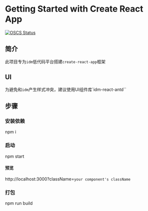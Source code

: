 # Getting Started with Create React App

[![OSCS Status](https://www.oscs1024.com/platform/badge/web-csq/idm-module-react.svg?size=small)](https://www.oscs1024.com/project/web-csq/idm-module-react?ref=badge_small)

## 简介

此项目专为`idm`低代码平台搭建`create-react-app`框架

## UI
为避免和`idm`产生样式冲突，建议使用UI组件库`idm-react-antd``

## 步骤

### 安装依赖

npm i 

### 启动

npm start

#### 预览
 http://localhost:3000?className=`your component's className`

### 打包

npm run build
